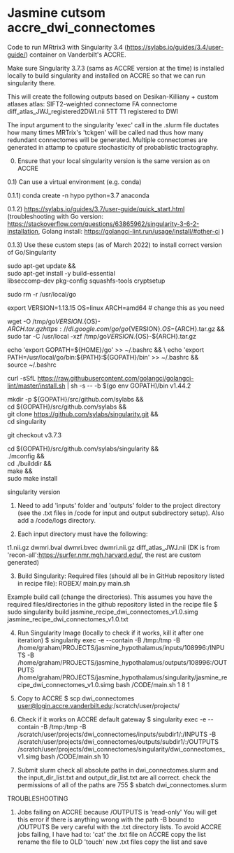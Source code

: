# Jasmine cutsom accre_dwi_connectomes
Code to run MRtrix3 with Singularity 3.4 (https://sylabs.io/guides/3.4/user-guide/) container on Vanderbilt's ACCRE.

Make sure Singularity 3.7.3 (sams as ACCRE version at the time) is installed locally to build singularity and installed on ACCRE so that we can run singularity there. 

This will create the following outputs based on Desikan-Killiany + custom atlases atlas:
SIFT2-weighted connectome 
FA connectome
diff_atlas_JWJ_registered2DWI.nii 
5TT
T1 registered to DWI

The input argument to the singularity 'exec' call in the .slurm file ductates how many times MRTrix's 'tckgen' will be called nad thus how many redundant connectomes will be generated. Multiple connectomes are generated in attamp to cpature stochasticity of probablistic tractography. 

0) Ensure that your local singularity version is the same version as on ACCRE

0.1) Can use a virtual environment (e.g. conda)

0.1.1) conda create -n hypo python=3.7 anaconda

0.1.2) https://sylabs.io/guides/3.7/user-guide/quick_start.html (troubleshooting with Go version: https://stackoverflow.com/questions/63865962/singularity-3-6-2-installation, Golang install: https://golangci-lint.run/usage/install/#other-ci )

0.1.3) Use these custom steps (as of March 2022) to install correct version of Go/Singularity

sudo apt-get update && \
sudo apt-get install -y build-essential \
libseccomp-dev pkg-config squashfs-tools cryptsetup

sudo rm -r /usr/local/go

export VERSION=1.13.15 OS=linux ARCH=amd64  # change this as you need

wget -O /tmp/go${VERSION}.${OS}-${ARCH}.tar.gz https://dl.google.com/go/go${VERSION}.${OS}-${ARCH}.tar.gz && \
sudo tar -C /usr/local -xzf /tmp/go${VERSION}.${OS}-${ARCH}.tar.gz

echo 'export GOPATH=${HOME}/go' >> ~/.bashrc && \
echo 'export PATH=/usr/local/go/bin:${PATH}:${GOPATH}/bin' >> ~/.bashrc && \
source ~/.bashrc

curl -sSfL https://raw.githubusercontent.com/golangci/golangci-lint/master/install.sh | sh -s -- -b $(go env GOPATH)/bin v1.44.2

mkdir -p ${GOPATH}/src/github.com/sylabs && \
cd ${GOPATH}/src/github.com/sylabs && \
git clone https://github.com/sylabs/singularity.git && \
cd singularity

git checkout v3.7.3

cd ${GOPATH}/src/github.com/sylabs/singularity && \
./mconfig && \
cd ./builddir && \
make && \
sudo make install

singularity version

1) Need to add 'inputs' folder and 'outputs' folder to the project directory (see the .txt files in /code for input and output subdirectory setup). Also add a /code/logs directory. 

2) Each input directory must have the following:

t1.nii.gz
dwmri.bval
dwmri.bvec
dwmri.nii.gz
diff_atlas_JWJ.nii (DK is from 'recon-all':https://surfer.nmr.mgh.harvard.edu/, the rest are custom generated)

3) Build Singularity:
Required files (should all be in GitHub repository listed in recipe file):
ROBEX/
main.py
main.sh

Example build call (change the directories). This assumes you have the required files/directories in the github repository listed in the recipe file
$ sudo singularity build jasmine_recipe_dwi_connectomes_v1.0.simg jasmine_recipe_dwi_connectomes_v1.0.txt

4) Run Singularity Image (locally to check if it works, kill it after one iteration)
$ singularity exec -e --contain -B /tmp:/tmp -B /home/graham/PROJECTS/jasmine_hypothalamus/inputs/108996:/INPUTS -B /home/graham/PROJECTS/jasmine_hypothalamus/outputs/108996:/OUTPUTS /home/graham/PROJECTS/jasmine_hypothalamus/singularity/jasmine_recipe_dwi_connectomes_v1.0.simg bash /CODE/main.sh 1 8 1

5) Copy to ACCRE
$ scp dwi_connectomes user@login.accre.vanderbilt.edu:/scratch/user/projects/

6) Check if it works on ACCRE default gateway
$ singularity exec -e --contain -B /tmp:/tmp -B /scratch/user/projects/dwi_connectomes/inputs/subdir1/:/INPUTS -B /scratch/user/projects/dwi_connectomes/outputs/subdir1/:/OUTPUTS /scratch/user/projects/dwi_connectomes/singularity/dwi_connectomes_v1.simg bash /CODE/main.sh 10

7) Submit slurm 
check all absolute paths in dwi_connectomes.slurm and the input_dir_list.txt and output_dir_list.txt are all correct.
check the permissions of all of the paths are 755
$ sbatch dwi_connectomes.slurm



TROUBLESHOOTING
1) Jobs failing on ACCRE because /OUTPUTS is 'read-only'
You will get this error if there is anything wrong with the path -B bound to /OUTPUTS
Be very careful with the .txt directory lists. To avoid ACCRE jobs failing, I have had to: 
'cat' the .txt file on ACCRE
copy the list
rename the file to OLD
'touch' new .txt files
copy the list and save 


